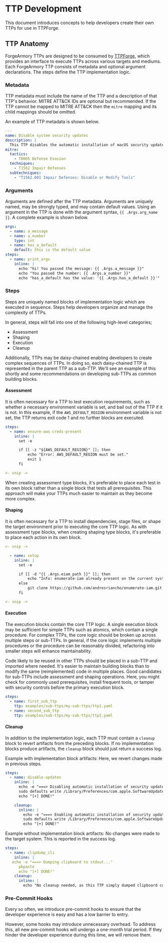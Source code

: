 # TTP Development

This document introduces concepts to help developers
create their own TTPs for use in TTPForge.

## TTP Anatomy

ForgeArmory TTPs are designed to be consumed by [TTPForge](https://github.com/facebookincubator/TTPForge),
which provides an interface to execute TTPs across various targets and mediums.
Each ForgeArmory TTP consists of metadata and optional argument declarations.
The steps define the TTP implementation logic.

### Metadata

TTP metadata must include the name of the TTP and a description of that TTP's
behavior. MITRE ATT&CK IDs are optional but recommended. If the TTP cannot be
mapped to MITRE ATT&CK then the `mitre` mapping and its child mappings should be
omitted.

An example of TTP metadata is shown below.

```yaml
---
name: Disable system security updates
description: |
  This TTP disables the automatic installation of macOS security updates.
mitre:
  tactics:
    - T0005 Defense Evasion
  techniques:
    - T1562 Impair Defenses
  subtechniques:
    - "T1562.001 Impair Defenses: Disable or Modify Tools"

```

### Arguments

Arguments are defined after the TTP metadata. Arguments are uniquely named,
may be strongly typed, and may contain default values. Using an argument in
the TTP is done with the argument syntax, `{{ .Args.arg_name }}`.
A complete example is shown below.

```yaml
args:
  - name: a_message
  - name: a_number
    type: int
  - name: has_a_default
    default: this is the default value
steps:
  - name: print_args
    inline: |
      echo "hi! You passed the message: {{ .Args.a_message }}"
      echo "You passed the number: {{ .Args.a_number }}"
      echo "has_a_default has the value: '{{ .Args.has_a_default }}'"
```

### Steps

Steps are uniquely named blocks of implementation logic which are executed in
sequence. Steps help developers organize and manage the complexity of TTPs.

In general, steps will fall into one of the following high-level categories;

- Assessment
- Shaping
- Execution
- Cleanup

Additionally, TTPs may be daisy-chained enabling developers to create complex
sequences of TTPs. In doing so, each daisy-chained TTP is represented in the
parent TTP as a sub-TTP. We'll see an example of this shortly and some
recommendations on developing sub-TTPs as common building blocks.

#### Assessment

It is often necessary for a TTP to test execution requirements, such as whether
a necessary environment variable is set, and bail out of the TTP if it is not.
In this example, if the `AWS_DEFAULT_REGION` environment variable is not set,
the TTP returns exit code 1 and no further blocks are executed.

```yaml
steps:
  - name: ensure-aws-creds-present
    inline: |
      set -e

      if [[ -z "${AWS_DEFAULT_REGION}" ]]; then
          echo "Error: AWS_DEFAULT_REGION must be set."
          exit 1
      fi

<- snip ->
```

When creating assessment type blocks, it's preferable to place each test in its
own block rather than a single block that tests all prerequisites. This approach
will make your TTPs much easier to maintain as they become more complex.

#### Shaping

It is often necessary for a TTP to install dependencies, stage files, or shape
the target environment prior to executing the core TTP logic. As with assessment
type blocks, when creating shaping type blocks, it's preferable to place each
action in its own block.

```yaml
<- snip ->

  - name: setup
    inline: |
      set -e

      if [[ -d "{{ .Args.eiam_path }}" ]]; then
          echo "Info: enumerate-iam already present on the current system"
      else
          git clone https://github.com/andresriancho/enumerate-iam.git {{ .Args.eiam_path }}
      fi

<- snip ->
```

#### Execution

The execution blocks contain the core TTP logic. A single execution block may
be sufficient for simple TTPs such as atomics, which contain a single procedure.
For complex TTPs, the core logic should be broken up across multiple steps or
sub-TTPs. In general, if the core logic implements multiple procedures or the
procedure can be reasonably divided, refactoring into smaller steps will enhance
maintainability.

Code likely to be reused in other TTPs should be placed in a sub-TTP and imported
where needed. It's easier to maintain building blocks than to modify the same
(reimplemented) code in multiple places. Good candidates for sub-TTPs include
assessment and shaping operations. Here, you might check for commonly used
prerequisites, install frequent tools, or tamper with security controls before
the primary execution block.

```yaml
steps:
  - name: first_sub_ttp
    ttp: examples/sub-ttps/my-sub-ttps/ttp1.yaml
  - name: second_sub_ttp
    ttp: examples/sub-ttps/my-sub-ttps/ttp2.yaml
```

#### Cleanup

In addition to the implementation logic, each TTP must contain a `cleanup` block
to revert artifacts from the preceding blocks. If no implementation blocks produce
artifacts, the `cleanup` block should just return a success log.

Example with implementation block artifacts: Here, we revert changes made in
previous steps.

```yaml
steps:
  - name: disable-updates
    inline: |
      echo -e "===> Disabling automatic installation of security updates..."
      sudo defaults write /Library/Preferences/com.apple.SoftwareUpdate.plist CriticalUpdateInstall -bool NO
      echo "[+] DONE!"

    cleanup:
      inline: |
        echo -e "===> Enabling automatic installation of security updates..."
        sudo defaults write /Library/Preferences/com.apple.SoftwareUpdate.plist CriticalUpdateInstall -bool YES
        echo "[+] DONE!"
```

Example without implementation block artifacts: No changes were made to the
target system. This is reported in the success log.

```yaml
steps:
  - name: clipdump_cli
    inline: |
   echo -e "===> Dumping clipboard to stdout..."
      pbpaste
      echo "[+] DONE!"
    cleanup:
      inline: |
        echo "No cleanup needed, as this TTP simply dumped clipboard contents to stdout."
```

### Pre-Commit Hooks

Every so often, we introduce pre-commit hooks to ensure that
the developer experience is easy and has a low barrier to entry.

However, some hooks may introduce unnecessary overhead.
To address this, all new pre-commit hooks will undergo a one-month
trial period. If they hinder the developer experience during this time,
we will remove them.

